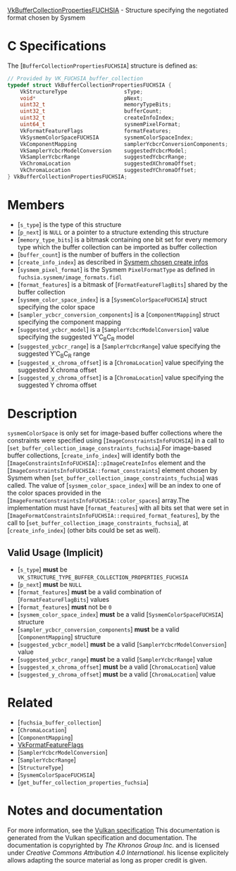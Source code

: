 [VkBufferCollectionPropertiesFUCHSIA](https://www.khronos.org/registry/vulkan/specs/1.3-extensions/man/html/VkBufferCollectionPropertiesFUCHSIA.html) - Structure specifying the negotiated format chosen by Sysmem

# C Specifications
The [`BufferCollectionPropertiesFUCHSIA`] structure is defined as:
```c
// Provided by VK_FUCHSIA_buffer_collection
typedef struct VkBufferCollectionPropertiesFUCHSIA {
    VkStructureType                  sType;
    void*                            pNext;
    uint32_t                         memoryTypeBits;
    uint32_t                         bufferCount;
    uint32_t                         createInfoIndex;
    uint64_t                         sysmemPixelFormat;
    VkFormatFeatureFlags             formatFeatures;
    VkSysmemColorSpaceFUCHSIA        sysmemColorSpaceIndex;
    VkComponentMapping               samplerYcbcrConversionComponents;
    VkSamplerYcbcrModelConversion    suggestedYcbcrModel;
    VkSamplerYcbcrRange              suggestedYcbcrRange;
    VkChromaLocation                 suggestedXChromaOffset;
    VkChromaLocation                 suggestedYChromaOffset;
} VkBufferCollectionPropertiesFUCHSIA;
```

# Members
- [`s_type`] is the type of this structure
- [`p_next`] is `NULL` or a pointer to a structure extending this structure
- [`memory_type_bits`] is a bitmask containing one bit set for every memory type which the buffer collection can be imported as buffer collection
- [`buffer_count`] is the number of buffers in the collection
- [`create_info_index`] as described in [Sysmem chosen create infos](https://www.khronos.org/registry/vulkan/specs/1.3-extensions/html/vkspec.html#sysmem-chosen-create-infos)
- [`sysmem_pixel_format`] is the Sysmem `PixelFormatType` as defined in `fuchsia.sysmem/image_formats.fidl`
- [`format_features`] is a bitmask of [`FormatFeatureFlagBits`] shared by the buffer collection
- [`sysmem_color_space_index`] is a [`SysmemColorSpaceFUCHSIA`] struct specifying the color space
- [`sampler_ycbcr_conversion_components`] is a [`ComponentMapping`] struct specifying the component mapping
- [`suggested_ycbcr_model`] is a [`SamplerYcbcrModelConversion`] value specifying the suggested Y′C<sub>B</sub>C<sub>R</sub> model
- [`suggested_ycbcr_range`] is a [`SamplerYcbcrRange`] value specifying the suggested Y′C<sub>B</sub>C<sub>R</sub> range
- [`suggested_x_chroma_offset`] is a [`ChromaLocation`] value specifying the suggested X chroma offset
- [`suggested_y_chroma_offset`] is a [`ChromaLocation`] value specifying the suggested Y chroma offset

# Description
`sysmemColorSpace` is only set for image-based buffer collections where
the constraints were specified using [`ImageConstraintsInfoFUCHSIA`] in
a call to [`set_buffer_collection_image_constraints_fuchsia`].For image-based buffer collections, [`create_info_index`] will identify both
the [`ImageConstraintsInfoFUCHSIA`]`::pImageCreateInfos` element and
the [`ImageConstraintsInfoFUCHSIA::format_constraints`] element
chosen by Sysmem when [`set_buffer_collection_image_constraints_fuchsia`] was
called.
The value of [`sysmem_color_space_index`] will be an index to one of the
color spaces provided in the
[`ImageFormatConstraintsInfoFUCHSIA::color_spaces`] array.The implementation must have [`format_features`] with all bits set that
were set in
[`ImageFormatConstraintsInfoFUCHSIA::required_format_features`], by
the call to [`set_buffer_collection_image_constraints_fuchsia`], at
[`create_info_index`] (other bits could be set as well).
## Valid Usage (Implicit)
-  [`s_type`] **must**  be `VK_STRUCTURE_TYPE_BUFFER_COLLECTION_PROPERTIES_FUCHSIA`
-  [`p_next`] **must**  be `NULL`
-  [`format_features`] **must**  be a valid combination of [`FormatFeatureFlagBits`] values
-  [`format_features`] **must**  not be `0`
-  [`sysmem_color_space_index`] **must**  be a valid [`SysmemColorSpaceFUCHSIA`] structure
-  [`sampler_ycbcr_conversion_components`] **must**  be a valid [`ComponentMapping`] structure
-  [`suggested_ycbcr_model`] **must**  be a valid [`SamplerYcbcrModelConversion`] value
-  [`suggested_ycbcr_range`] **must**  be a valid [`SamplerYcbcrRange`] value
-  [`suggested_x_chroma_offset`] **must**  be a valid [`ChromaLocation`] value
-  [`suggested_y_chroma_offset`] **must**  be a valid [`ChromaLocation`] value

# Related
- [`fuchsia_buffer_collection`]
- [`ChromaLocation`]
- [`ComponentMapping`]
- [VkFormatFeatureFlags]()
- [`SamplerYcbcrModelConversion`]
- [`SamplerYcbcrRange`]
- [`StructureType`]
- [`SysmemColorSpaceFUCHSIA`]
- [`get_buffer_collection_properties_fuchsia`]

# Notes and documentation
For more information, see the [Vulkan specification](https://www.khronos.org/registry/vulkan/specs/1.3-extensions/html/vkspec.html)
This documentation is generated from the Vulkan specification and documentation.
The documentation is copyrighted by *The Khronos Group Inc.* and is licensed under *Creative Commons Attribution 4.0 International*.
his license explicitely allows adapting the source material as long as proper credit is given.
        